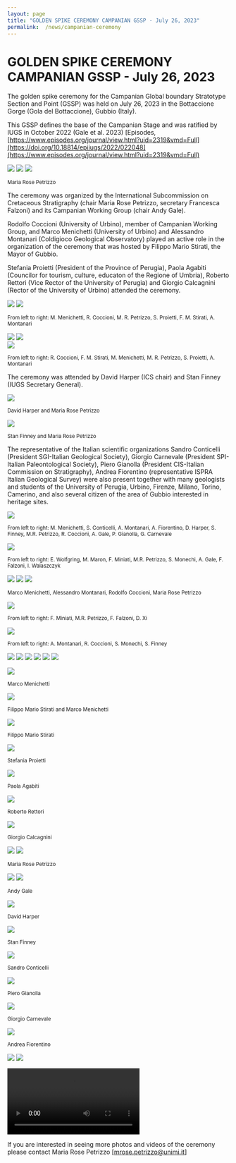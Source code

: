 ```yaml
---
layout: page
title: "GOLDEN SPIKE CEREMONY CAMPANIAN GSSP - July 26, 2023"
permalink:  /news/campanian-ceremony
---
```

# GOLDEN SPIKE CEREMONY CAMPANIAN GSSP - July 26, 2023

The golden spike ceremony for the Campanian Global boundary Stratotype Section and Point (GSSP) was held on July 26, 2023 in the Bottaccione Gorge (Gola del Bottaccione), Gubbio (Italy). 

This GSSP defines the base of the Campanian Stage and was ratified by IUGS in October 2022 (Gale et al. 2023) 
[Episodes, [https://www.episodes.org/journal/view.html?uid=2319&vmd=Full](https://doi.org/10.18814/epiiugs/2022/022048](https://www.episodes.org/journal/view.html?uid=2319&vmd=Full)

![](https://stratigraphy.org/subcommission-cretaceous/images/GSSPnails.jpg) 
![](https://stratigraphy.org/subcommission-cretaceous/images/nail.jpg) 
![](https://stratigraphy.org/subcommission-cretaceous/images/goldenMR.jpg) 
<p style="font-size:smaller;"> Maria Rose Petrizzo </p>

The ceremony was organized by the International Subcommission on Cretaceous Stratigraphy (chair Maria Rose Petrizzo, secretary Francesca Falzoni) and its Campanian Working Group (chair Andy Gale).

Rodolfo Coccioni (University of Urbino), member of Campanian Working Group, and Marco Menichetti (University of Urbino) and Alessandro Montanari (Coldigioco Geological Observatory) played an active role in the organization of the ceremony that was hosted by Filippo Mario Stirati, the Mayor of Gubbio.

Stefania Proietti (President of the Province of Perugia), Paola Agabiti (Councilor for tourism, culture, educaton of the Regione of Umbria), Roberto Rettori (Vice Rector of the University of Perugia) and Giorgio Calcagnini (Rector of the University of Urbino) attended the ceremony.


![](https://stratigraphy.org/subcommission-cretaceous/images/people9.jpg) 
![](https://stratigraphy.org/subcommission-cretaceous/images/ceremony-panel.jpg)  
<p style="font-size:smaller;"> From left to right: M. Menichetti, R. Coccioni, M. R. Petrizzo, S. Proietti, F. M. Stirati, A. Montanari </p>


![](https://stratigraphy.org/subcommission-cretaceous/images/ceremony-panel6.jpg) 
![](https://stratigraphy.org/subcommission-cretaceous/images/ceremony-panel5.jpg)  
![](https://stratigraphy.org/subcommission-cretaceous/images/ceremony-panel2.jpg)  
<p style="font-size:smaller;"> From left to right: R. Coccioni, F. M. Stirati, M. Menichetti, M. R. Petrizzo, S. Proietti, A. Montanari </p>

The ceremony was attended by David Harper (ICS chair) and Stan Finney (IUGS Secretary General).

![](https://stratigraphy.org/subcommission-cretaceous/images/panel.jpg)  
<p style="font-size:smaller;"> David Harper and Maria Rose Petrizzo </p>

![](https://stratigraphy.org/subcommission-cretaceous/images/panel2.jpg)  
<p style="font-size:smaller;"> Stan Finney and Maria Rose Petrizzo </p>


The representative of the Italian scientific organizations Sandro Conticelli (President SGI-Italian Geological Society), Giorgio Carnevale (President SPI-Italian Paleontological Society), Piero Gianolla (President CIS-Italian Commission on Stratigraphy), Andrea Fiorentino (representative ISPRA Italian Geological Survey) were also present together with many geologists and students of the University of Perugia, Urbino, Firenze, Milano, Torino, Camerino, and also several citizen of the area of Gubbio interested in heritage sites. 

![](https://stratigraphy.org/subcommission-cretaceous/images/people.jpg)  
<p style="font-size:smaller;"> From left to right: M. Menichetti, S. Conticelli, A. Montanari, A. Fiorentino, D. Harper, S. Finney, M.R. Petrizzo, R. Coccioni, A. Gale, P. Gianolla, G. Carnevale </p>

![](https://stratigraphy.org/subcommission-cretaceous/images/peoplewg.jpg)  
<p style="font-size:smaller;"> From left to right: E. Wolfgring, M. Maron, F. Miniati, M.R. Petrizzo, S. Monechi, A. Gale, F. Falzoni,  I. Walaszczyk </p>

![](https://stratigraphy.org/subcommission-cretaceous/images/nail3.jpg) 
![](https://stratigraphy.org/subcommission-cretaceous/images/noi3nail2.jpg) 
![](https://stratigraphy.org/subcommission-cretaceous/images/noi3nail.jpg)  
<p style="font-size:smaller;"> Marco Menichetti, Alessandro Montanari, Rodolfo Coccioni, Maria Rose Petrizzo </p>

![](https://stratigraphy.org/subcommission-cretaceous/images/peoplewg2.jpg)  
<p style="font-size:smaller;"> From left to right: F. Miniati, M.R. Petrizzo, F. Falzoni,  D. Xi </p>

![](https://stratigraphy.org/subcommission-cretaceous/images/people2.jpg)  
<p style="font-size:smaller;"> From left to right: A. Montanari, R. Coccioni, S. Monechi, S. Finney </p>


![](https://stratigraphy.org/subcommission-cretaceous/images/people9.jpg) 
![](https://stratigraphy.org/subcommission-cretaceous/images/people10.jpg) 
![](https://stratigraphy.org/subcommission-cretaceous/images/people6.jpg) 
![](https://stratigraphy.org/subcommission-cretaceous/images/people3.jpg) 
![](https://stratigraphy.org/subcommission-cretaceous/images/people4.jpg) 
![](https://stratigraphy.org/subcommission-cretaceous/images/people5.jpg) 


![](https://stratigraphy.org/subcommission-cretaceous/images/menichetti.jpg) 
<p style="font-size:smaller;"> Marco Menichetti </p>

![](https://stratigraphy.org/subcommission-cretaceous/images/talk1.jpg) 
<p style="font-size:smaller;"> Filippo Mario Stirati and Marco Menichetti </p>

![](https://stratigraphy.org/subcommission-cretaceous/images/stirati.jpg) 
<p style="font-size:smaller;"> Filippo Mario Stirati </p>

![](https://stratigraphy.org/subcommission-cretaceous/images/proietti.jpg) 
<p style="font-size:smaller;"> Stefania Proietti </p>

![](https://stratigraphy.org/subcommission-cretaceous/images/agabiti.jpg) 
<p style="font-size:smaller;"> Paola Agabiti </p>

![](https://stratigraphy.org/subcommission-cretaceous/images/rettori.jpg) 
<p style="font-size:smaller;"> Roberto Rettori </p>

![](https://stratigraphy.org/subcommission-cretaceous/images/calcagnini.jpg) 
<p style="font-size:smaller;"> Giorgio Calcagnini </p>

![](https://stratigraphy.org/subcommission-cretaceous/images/talk2.jpg) 
![](https://stratigraphy.org/subcommission-cretaceous/images/MR.jpg) 
<p style="font-size:smaller;"> Maria Rose Petrizzo </p>

![](https://stratigraphy.org/subcommission-cretaceous/images/talk3.jpg) 
![](https://stratigraphy.org/subcommission-cretaceous/images/andy.jpg) 
<p style="font-size:smaller;"> Andy Gale </p>

![](https://stratigraphy.org/subcommission-cretaceous/images/harper.jpg) 
<p style="font-size:smaller;"> David Harper </p>

![](https://stratigraphy.org/subcommission-cretaceous/images/finney.jpg) 
<p style="font-size:smaller;"> Stan Finney </p>

![](https://stratigraphy.org/subcommission-cretaceous/images/conticelli.jpg) 
<p style="font-size:smaller;"> Sandro Conticelli </p>

![](https://stratigraphy.org/subcommission-cretaceous/images/gianolla.jpg) 
<p style="font-size:smaller;"> Piero Gianolla </p>

![](https://stratigraphy.org/subcommission-cretaceous/images/carnevale.jpg) 
<p style="font-size:smaller;"> Giorgio Carnevale </p>

![](https://stratigraphy.org/subcommission-cretaceous/images/fiorentino.jpg) 
<p style="font-size:smaller;"> Andrea Fiorentino </p>

![](https://stratigraphy.org/subcommission-cretaceous/images/people7.jpg) 
![](https://stratigraphy.org/subcommission-cretaceous/images/people8.jpg) 

![](https://stratigraphy.org/subcommission-cretaceous/images/video1.MP4) 

If you are interested in seeing more photos and videos of the ceremony please contact Maria Rose Petrizzo 
[mrose.petrizzo@unimi.it]
